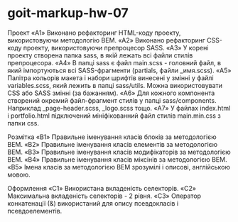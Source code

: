 # goit-markup-hw-07
 
Проект
«A1» Виконано рефакторинг HTML-коду проекту, використовуючи методологію BEM.
«A2» Виконано рефакторинг CSS-коду проекту, використовуючи препроцесор SASS.
«A3» У корені проекту створена папка sass, в якій лежать всі файли стилів препроцесора.
«A4» В папці sass є файл main.scss - головний файл, в який імпортуються всі SASS-фрагменти (partials, файли _имя.scss).
«A5» Палітра кольорів макета і набори шрифтів винесені у змінні у файлі variables.scss, який лежить в папці sass/utils. Можна використовувати CSS або SASS змінні (за бажанням).
«A6» Для кожного компонента створений окремий файл-фрагмент стилів у папці sass/components. Наприклад _page-header.scss, _logo.scss тощо.
«A7» У файлах index.html і portfolio.html підключений мініфікованний файл стилів main.min.css з папки css.

Розмітка
«B1» Правильне іменування класів блоків за методологією BEM.
«B2» Правильне іменування класів елементів за методологією BEM.
«B3» Правильне іменування класів модифікаторів за методологією BEM.
«B4» Правильне іменування класів міксінів за методологією BEM.
«B5» Імена класів за методологією BEM зрозумілі і описові, англійською мовою.

Оформлення
«C1» Використана вкладеність селекторів.
«C2» Максимальна вкладеність селекторів - 2 рівня.
«C3» Оператор конкатенації (&) використаний для опису псевдокласів і псевдоелементів.